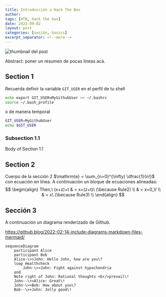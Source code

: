 ```yaml
---
title: Introducción a Hack The Box
author: 
tags: [HTB, hack the box]
date: 2022-09-02
layout: post
categories: [sesión, basics]
excerpt_separator: <!--more-->
---
```


![thumbnail del post](assets/default-banner.jpg)

Abstract: poner un resumen de pocas lineas acá.
<!--more-->

## Section 1
Recuerda definir la variable `GIT_USER` en el perfil de tu shell
```bash
echo export GIT_USER=MyGithubUser >> ~/.bashrc
source ~/.bash_profile
```

o de manera temporal
```bash
GIT_USER=MyGithubUser
echo $GIT_USER
```

### Subsection 1.1
Body of Section 1.1   

## Section 2
Cuerpo de la sección 2 $\mathrm{e} = \sum_{n=0}^{\infty} \dfrac{1}{n!}$ con ecuación en línea.
A continuación un bloque de ecuaciones alineadas:
$$
\begin{align}
Then,\ (x+z)+t & = x+(z+t)\ (\because Rule2) \\
& = x+0_V \\
& = x\ (\because Rule3) \\
\end{align}
$$

## Sección 3
A continuación un diagrama renderizado de Github. 

https://github.blog/2022-02-14-include-diagrams-markdown-files-mermaid/
```mermaid
sequenceDiagram
    participant Alice
    participant Bob
    Alice-\>>John: Hello John, how are you\?
    loop Healthcheck
        John-\>>John: Fight against hypochondria
    end
    Note right of John: Rational thoughts <br/>prevail\!
    John--\>>Alice: Great\!
    John-\>>Bob: How about you\?
    Bob--\>>John: Jolly good\!
```

